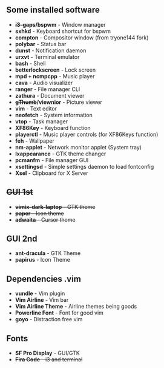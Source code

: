 ## Some installed software
+ **~~i3-gaps~~/bspwm**	- Window manager
+ **sxhkd**		- Keyboard shortcut for bspwm
+ **compton**		- Compositor window (from tryone144 fork)
+ **polybar**		- Status bar
+ **dunst**		- Notification daemon
+ **urxvt**		- Terminal emulator
+ **bash**		- Shell
+ **betterlockscreen**	- Lock screen
+ **mpd + ncmpcpp**	- Music player
+ **cava**		- Audio visualizer
+ **ranger**		- File manager CLI
+ **zathura**		- Document viewer
+ **~~gThumb~~/viewnior**	- Picture viewer
+ **vim**		- Text editor
+ **neofetch**		- System information
+ **vtop**		- Task manager
+ **XF86Key**		- Keyboard function
+ **playerctl**		- Music player controls (for XF86Keys function)
+ **feh**		- Wallpaper
+ **nm-applet**		- Network monitor applet (System tray)
+ **lxappearance**	- GTK theme changer
+ **pcmanfm**		- File manager GUI
+ **xsettingsd**	- Simple settings daemon to load fontconfig
+ **Xsel**		- Clipboard for X Server

## ~~GUI 1st~~
+ ~~**vimix-dark-laptop** - GTK theme~~
+ ~~**paper** - Icon theme~~
+ ~~**adwaita** - Cursor theme~~

## GUI 2nd
+ **ant-dracula** - GTK Theme
+ **papirus**	- Icon Theme

## Dependencies .vim
+ **vundle**		- Vim plugin
+ **Vim Airline**	- Vim bar
+ **Vim Airline Theme**	- Airline themes being goods
+ **Powerline Font**	- Font for good vim
+ **goyo**		- Distraction free vim

## Fonts
+ **SF Pro Display**	- GUI/GTK
+ ~~**Fira Code**		- i3 and terminal~~
